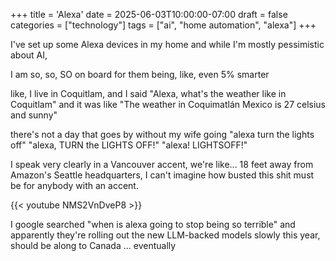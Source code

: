 +++
title = 'Alexa'
date = 2025-06-03T10:00:00-07:00
draft = false
categories = ["technology"]
tags = ["ai", "home automation", "alexa"]
+++

I've set up some Alexa devices in my home and while I'm mostly pessimistic about AI,

I am so, so, SO on board for them being, like, even 5% smarter

like, I live in Coquitlam, and I said "Alexa, what's the weather like in Coquitlam" and it was like "The weather in Coquimatlán Mexico is 27 celsius and sunny"

there's not a day that goes by without my wife going "alexa turn the lights off" "alexa, TURN the LIGHTS OFF!" "alexa! LIGHTSOFF!"

I speak very clearly in a Vancouver accent, we're like... 18 feet away from Amazon's Seattle headquarters, I can't imagine how busted this shit must be for anybody with an accent.

{{< youtube NMS2VnDveP8 >}}

I google searched "when is alexa going to stop being so terrible" and apparently they're rolling out the new LLM-backed models slowly this year, should be along to Canada ... eventually